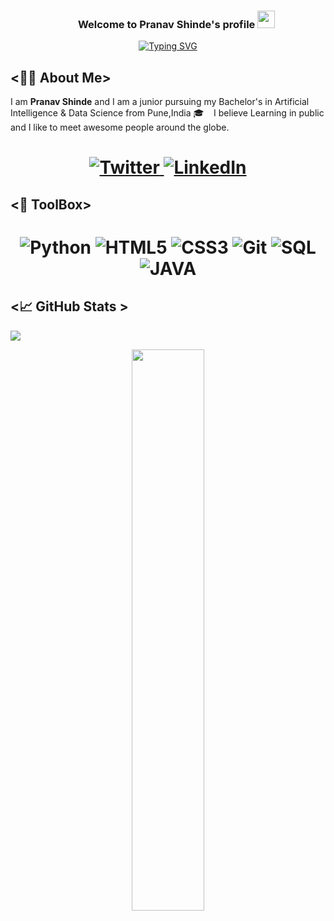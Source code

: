 <div>
<img align="https://github.com/Pranav-Shinde11/Pranav-Shinde11/blob/main/betelgejze150700085.jpg">
</div>

<h3 align="center">
  &nbsp;&nbsp;&nbsp;&nbsp;&nbsp;&nbsp;&nbsp;Welcome to Pranav Shinde's profile
  <img src="[https://media.giphy.com/media/hvRJCLFzcasrR4ia7z/giphy.gif](https://www.google.com/url?sa=i&url=https%3A%2F%2Fwww.crushpixel.com%2Fstock-vector%2Fvector-laptop-coding-concept-web-2785733.html&psig=AOvVaw3341eujVpOIT_3DbvGOQ7G&ust=1672112959738000&source=images&cd=vfe&ved=0CBAQjRxqFwoTCLD-5auwlvwCFQAAAAAdAAAAABAS)" width="28">
</h3>

<!-- Typing SVG by DenverCoder1 - https://github.com/DenverCoder1/readme-typing-svg -->
<p align="center">
<a href="https://git.io/typing-svg"><img src="https://readme-typing-svg.herokuapp.com?font=Fira+Code&duration=4000&pause=2000&color=B8F745&background=753DFF00&center=true&width=460&height=55&lines=Nice+to+meet+you...;Open+Source+Enthusiast;Artificial+Intelligence+%26+Data+Science" alt="Typing SVG" /></a>
</p>

<!-- Badges template - https://github.com/badges/shields -->


## <👨‍💻 About Me>

I am  **Pranav Shinde** and I am a junior pursuing my Bachelor's in Artificial Intelligence & Data Science from Pune,India 🎓 &nbsp;&nbsp; I believe Learning in public and I like to meet awesome people around the globe.

<h1 align = "center">
  
  <a href="https://twitter.com/Pranavstwt11" target="_blank"><img alt="Twitter" title="Twitter" src="https://img.shields.io/badge/-Twitter-1DA1F2?style=for-the-badge&logo=twitter&logoColor=white"/>
</a> 
<a href="https://www.linkedin.com/in/pranav-shinde-928338207/" target="_blank"><img alt="LinkedIn" title="LinkedIn" src="https://img.shields.io/badge/LinkedIn-%230077B5.svg?&style=for-the-badge&logo=linkedin&logoColor=white"/>
</a>


</h1>
   
   
## <🔩 ToolBox>  
<h1 align = "center">


![Python](https://img.shields.io/badge/-Python-blue?style=for-the-badge&logo=python&logoColor=white)
![HTML5](https://img.shields.io/badge/-html5-d9534f?style=for-the-badge&logo=html5&logoColor=white)
![CSS3](https://img.shields.io/badge/-css3-1572B6?style=for-the-badge&logo=css3&logoColor=white)
![Git](https://img.shields.io/badge/-git-F1502F?style=for-the-badge&logo=git&logoColor=white)
![SQL](https://img.shields.io/badge/-SQL-blue?style=for-the-badge&logo=SQL&logoColor=white)
![JAVA](https://img.shields.io/badge/-java-blue?style=for-the-badge&logo=SQL&logoColor=white)

</h1>

## <📈 GitHub Stats >  

<!-- Contributor Graph-1 : https://activity-graph.herokuapp.com/graph?username=verma-kunal&theme=xcode  -->
![](https://activity-graph.herokuapp.com/graph?username=Pranav-Shinde11&theme=react-dark&hide_border=true)
<!-- ![](https://github-readme-stats.vercel.app/api?username=Pranav-Shinde11&show_icons=true&theme=tokyonight)  -->
<p align="center">
	
  <img width="48%" src="https://github-readme-stats.vercel.app/api?username=Pranav-Shinde11&show_icons=true&theme=highcontrast&hide_border=true" />
<!--   <img width="48%" src="https://github-readme-streak-stats.herokuapp.com/?user=Pranav-Shinde11&theme=algolia&hide_border=true" /> -->
</p>
